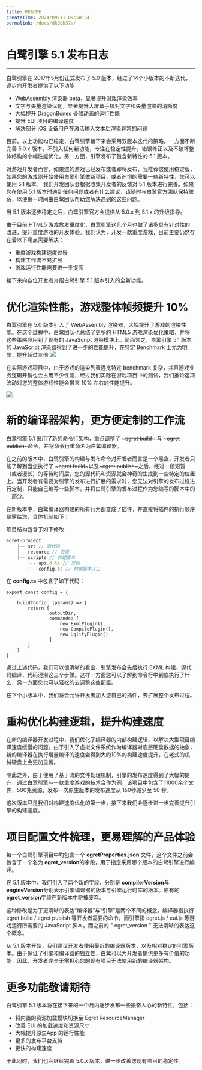 ```yaml
---
title: README
createTime: 2024/09/11 09:50:34
permalink: /docs/dk0bh37a/
---
```

# 白鹭引擎 5.1 发布日志


---

白鹭引擎在 2017年5月份正式发布了 5.0 版本，经过了14个小版本的不断迭代，逐步向开发者提供了以下功能：

* WebAssembly 渲染器 beta，显著提升游戏渲染效率
* 文字与矢量渲染优化，显著提升大屏幕手机对文字和矢量渲染的清晰度
* 大幅提升 DragonBones 骨骼动画的运行性能
* 提升 EUI 项目的编译速度
* 解决部分 iOS 设备用户在激活输入文本后渲染异常的问题

目前，以上功能均已稳定，白鹭引擎接下来会采用双版本迭代的策略。一方面不断完善 5.0.x 版本，不引入任何新功能，专注在稳定性提升，错误修正以及不破坏整体结构的小幅性能优化。另一方面，引擎发布了包含新特性的 5.1 版本。

对游戏开发者而言，如果您的游戏已经发布或者即将发布，我推荐您使用稳定版，如果您的游戏刚开始使用白鹭引擎做新项目、或者迫切的需要一些新特性，您可以使用 5.1 版本。 我们开发团队会根据收集开发者的反馈对 5.1 版本进行完善。如果您在使用 5.1 版本时遇到任何问题或者有什么建议，请随时与白鹭官方团队保持联系，以便第一时间由白鹭团队帮助您解决遇到的这些问题。

当 5.1 版本逐步稳定之后，白鹭引擎官方会提供从 5.0.x 到 5.1.x 的升级指导。

由于目前 HTML5 游戏愈发重度化，白鹭引擎这几个月也做了诸多具有针对性的改进，提升重度游戏的开发体验。我们认为，开发一款重度游戏，目前主要仍然存在着以下痛点需要解决：

* 重度游戏构建速度过慢
* 构建工作流不易扩展
* 游戏运行性能需要进一步提高

接下来向各位开发者介绍白鹭引擎 5.1 版本引入的全新功能。

# 优化渲染性能，游戏整体帧频提升 10%

白鹭引擎在 5.0 版本引入了 WebAssembly 渲染器，大幅提升了游戏的渲染性能。在这个过程中，白鹭团队也总结了更多的 HTML5 游戏渲染优化策略，并将这些策略应用到了现有的 JavaScript 渲染模块上。简而言之，白鹭引擎 5.1 版本的 JavaScript 渲染器得到了进一步的性能提升，在特定 Benchmark 上尤为明显，提升超过三倍
![](c2.png)

在实际游戏项目中，由于游戏的渲染列表远比特定 benchmark 复杂，并且游戏业务逻辑开销也会占用不少性能，经过我们实际在游戏项目中的测试，我们推论这项改动对您的整体游戏性能会带来 10% 左右的性能提升。

![](c1.png)

# 新的编译器架构，更方便定制的工作流

白鹭引擎 5.1 采用了新的命令行架构，重点调整了 ~~~egret build~~~ 与 ~~~egret publish~~~命令，并将命令行重命名为白鹭编译器。

在之前的版本中，白鹭引擎的构建与发布命令对开发者而言是一个黑盒，开发者只能了解到当您执行了 ~~~egret build~~~以及~~~egret publish~~~之后，经过一段短暂（或者漫长）的等待时间后，您的源代码和资源就会神奇的生成到一些特定的位置上。当开发者有需要对引擎的发布进行扩展的需求时，您无法对引擎的发布过程进行定制，只能自己编写一些脚本，并将白鹭引擎的发布过程作为您编写的脚本中的一部分。

在新版本中，白鹭编译器构建的所有行为都变成了插件，并直接将插件的执行顺序暴露给您，具体机制如下：

项目结构包含了如下修改

~~~javascript
egret-project
    |-- src // 源代码
    |-- resource // 资源
    |-- scripts // 构建脚本
        |-- api.d.ts // 文档
        |-- config.ts // 构建脚本入口
~~~

在 **config.ts** 中包含了如下代码：

~~~javascripts
export const config = {

    buildConfig: (params) => {
        return {
                outputDir,
                commands: [
                    new ExmlPlugin(),
                    new CompilePlugin(),
                    new UglifyPlugin()
                ]
        }
    }
} 

~~~

通过上述代码，我们可以很清晰的看出，引擎发布会先后执行 EXML 构建、源代码编译、代码混淆这三个步骤。这样一方面您可以了解到命令行中到底执行了什么，另一方面您也可以轻松的去调整这些配置。

在下个小版本中，我们将会允许开发者加入您自己的插件，去扩展整个发布过程。

# 重构优化构建逻辑，提升构建速度

在新的编译器开发过程中，我们优化了编译器的内部构建逻辑，以解决大型项目编译速度缓慢的问题。由于引入了虚拟文件系统作为编译器对底层硬盘数据的抽象，新的编译器在执行增量编译的速度会得到大约10%的构建速度提升，在老式的机械硬盘上会更加显著。

除此之外，由于使用了基于流的文件处理机制，引擎的发布速度得到了大幅的提升，通过白鹭引擎与一款重度游戏的技术合作为例，该项目中包含了11000余个文件，500兆资源，发布一次原生版本的发布速度从 150秒减少至 50 秒。

这次版本只是我们对构建速度优化的第一步，接下来我们会逐步进一步完善提升引擎的构建速度。

# 项目配置文件梳理，更易理解的产品体验

每一个白鹭引擎项目中均包含一个 **egretProperties.json** 文件，这个文件之前会包含了一个名为 **egret_version**的字段，用于指定采用哪个版本的白鹭引擎进行编译。

在 5.1 版本中，我们引入了两个新的字段，分别是 **compilerVersion**与**engineVersion**分别表示引擎编译器的版本与引擎运行时库的版本。原有的 **egret_version**字段在新版本中将被废弃。

这种修改是为了更清晰的表达“编译器”与“引擎”是两个不同的概念。编译器指执行 egret build / egret publish 等开发者需要的命令，而引擎指 egret.js / eui.js 等游戏运行所需要的 JavaScript 脚本。而之前的 " egret_version " 无法清晰的表达这个概念。

从 5.1 版本开始，我们建议开发者使用最新的编译器版本，以及相对稳定的引擎版本。由于保证了引擎和编译器的独立性，白鹭可以为开发者提供更多有价值的功能，因此，开发者完全无需担心您的现有项目无法使用新的编译器架构。


# 更多功能敬请期待

白鹭引擎 5.1 版本将在接下来的一个月内逐步发布一些振奋人心的新特性，包括：

* 将内置的资源加载模块切换至 Egret ResourceManager
* 改善 EUI 的加载速度和资源尺寸
* 大幅提升原生App 的运行性能
* 更多的发布平台支持
* 更快的构建速度


于此同时，我们也会继续完善 5.0.x 版本，进一步改善您现有项目的稳定性。
